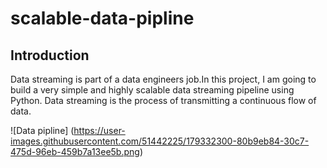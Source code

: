 # scalable-data-pipline

## Introduction
Data streaming is part of a data engineers job.In this project, I am going to build a very simple and highly scalable data streaming pipeline using Python. Data streaming is the process of transmitting a continuous flow of data.

![Data pipline] (https://user-images.githubusercontent.com/51442225/179332300-80b9eb84-30c7-475d-96eb-459b7a13ee5b.png)
